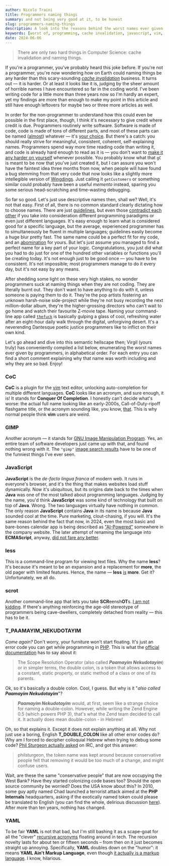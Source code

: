 ```yaml
---
author: Nicolo Traini
title: Programmers naming things
summary: and not being very good at it, to be honest
slug: programmers-naming-things
description: A look into the reasons behind the worst names ever given to something by programmers.
keywords: [worst of, programming, cache invalidation, javascript, vim, php]
date: 2024-06-06
---
```


> There are only two hard things in Computer Science: cache invalidation and naming things.

If you're a programmer, you've probably heard this joke before. If you're not a programmer, you're now wondering how on Earth could naming things be any harder than this scary-sounding _[cache invalidation](https://www.reddit.com/media?url=https%3A%2F%2Fi.redd.it%2Fmalf7gt4qdj21.jpg "comic strip on Reddit")_ business. It turns out — it is harder. Or at least it looks like it is, judging by the sheer amount of horrible names I have encountered so far in the coding world. I've been writing code for a little more than three years now so I'm hardly an expert, yet my findings are more than enough to make my point in this article and still have enough leftovers for maybe two or three more articles as well.

In order for the non-programmer to understand how this could even be possible in the first place, though, I think it's necessary to give credit where credit is due. Programmers routinely write software. Software is made of code, code is made of tons of different parts, and most of these parts can be named ([almost](https://github.com/AnanthaRajuC/Reserved-Key-Words-list-of-various-programming-languages "'Reserved Keywords list of various programming languages' on GitHub")) whatever — it's [your choice](https://www.youtube.com/watch?v=ozYaB5WrD_0 "'It's your choice.flv' on YouTube"). But there's a catch: you should really strive for meaningful, consistent, coherent, self-explaining names. Programmers spend way more time reading code than writing it, and code is already hard enough to read as it is ­— you don't want to [make it any harder on yourself](https://www.youtube.com/watch?v=mSUNnCwj1WY "'programming war crimes' on YouTube") whenever possible. You probably know what that `gC` is meant to be now that you've just created it, but I can assure you won't have the faintest idea three months from now, when people will have found a bug stemming from that very code that now looks like a slightly more intellegible version of [Wingdings](https://lingojam.com/WingdingsTranslator "Wingdings Translator"). Just calling it `getCustomers` or something similar could probably have been a useful _memento_ instead, sparing you some serious head-scratching and time-wasting debugging.

So far so good. Let's just use descriptive names then, shall we? Well, it's not that easy. First of all, there is no common standard clearly dictating how to choose names. There are just [guidelines](https://xkcd.com/927/ "comic strip on xkcd.com"), but even those [contradict each other](https://blog.ploeh.dk/2015/08/17/when-x-y-and-z-are-great-variable-names/) if you take into consideration different programming paradigms or even just different languages. It's easy enough to learn what is considered good for a specific language, but the average, experienced programmer has to simultaneously be fluent in multiple languages; guidelines easily become a huge blur pretty fast. The same name could be a perfect fit for my code, and an [abomination](https://x.com/jamesiry/status/598547781515485184 "functional programmers on Twitter") for yours. But let's just assume you managed to find a perfect name for a key part of your logic. Congratulations, you just did what you had to do just for one of the hundred other variables or functions you'll be creating today. It's not enough just to be good once — you have to be consistent. It's not impossible; most programmers manage to do it every day, but it's not easy by any means.

After shedding some light on these very high stakes, no wonder programmers suck at naming things when they are not coding. They are literally burnt out. They don't want to have anything to do with it, unless someone is paying them to do it. They're the pop artists fostering an unknown harsh-noise side-project while they're not busy recording the next million-dollar album, they're the higher-grossing directors who can't wait to go home and watch their favourite Z-movie tape. Naming your command-line app called [`thefuck`](https://github.com/nvbn/thefuck "'thefuck' on GitHub") is basically gulping a glass of cool, refreshing water after an eight-hour daily walk through the digital, unforgiving desert. It's a neverending Dantesque poetic justice programmers like to inflict on their own kind.

Let's go ahead and dive into this semantic hellscape then; Virgil (yours truly) has conveniently compiled a list below, enumerating the worst names ever given by programmers, in alphabetical order. For each entry you can find a short comment explaining why that name was worth including and why they are so bad. Enjoy!

### CoC

**CoC** is a plugin for the [vim](https://www.vim.org/ "vim homepage") text editor, unlocking auto-completion for multiple different languages. **CoC** looks like an acronym, and sure enough, it is! It stands for **Conquer Of Completion**. I honestly can't decide what's worse: the actual full name looking like an early-2000s, Call-of-Duty-ripoff flashgame title, or the acronym sounding like, you know, [that](https://www.youtube.com/watch?v=YA8l2POQ1No "'The Office - Cock' on YouTube"). This is why normal people think **vim** users are weird.

### GIMP

Another acronym — it stands for [GNU Image Manipulation Program](https://www.gimp.org/ "GIMP home page"). Yes, an entire team of software developers just came up with that, and found nothing wrong with it. The `"gimp"` [image search results](https://www.google.com/search?sca_esv=4ce04de13f7e18f6&sca_upv=1&q=gimp&uds=ADvngMhiT0nRpSjbJPjWq9wKOmhO5M4yafYUActcLRzkXct9ifp40-rxmQDurT4o_qJO4V3T5MshTn0O_bZSLo7HXdcOc6LAT2IqKsXjVfSPsxsu-N6WMLQuKar-rCQlGC49VlMvphVrtq7uop9ygsYs1Q0zr_y6dfe7iShjdtTCbepAd1FBUYXdZQ-YfhbK3MwRbv0mV2YNjg2-0eLJnSVX9gUHqHoGfSav-qGa6vOn9t-QnOr-9aW6yEvCJJyzXBKlpOJl7L9-iMAom-w7OW_CPb0QCOcSzw&udm=2&prmd=ivnmbtz&sa=X&ved=2ahUKEwjFpp7s08mGAxWNgP0HHZ9JMgIQtKgLegQIFBAB&biw=1488&bih=624&dpr=1.25 "'gimp' Google image search results") have to be one of the funniest things I've ever seen.

### JavaScript

**JavaScript** is the _de-facto lingua franca_ of modern web. It runs in everyone's browser, and it's the thing that makes websites load stuff dynamically. Now it's ubiquitous, but its origins date back to the times when **Java** was one of the most talked about programming languages. Judging by the name, you'd think **JavaScript** was some kind of technology that built on top of **Java**. Wrong. The two languages virtually have nothing in common. The only reason **JavaScript** contains **Java** in its name is because **Java** sounded cool at the time. Pure marketing, clout-chasing, if you will. It's the same reason behind the fact that now, in 2024, even the most basic and bare-bones calendar app is being described as ["AI-Powered"](https://www.scaruffi.com/singular/sin00.html "Intelligence is not Artificial, introduction") somewhere in the company website. The later attempt of renaming the language into **ECMAScript**, anyway, [did not fare any better](https://james-iry.blogspot.com/2009/05/brief-incomplete-and-mostly-wrong.html#:~:text=1995%20%2D%20Brendan%20Eich,is%20renamed%20ECMAScript. "A brief, incomplete, and mostly wrong history of programming languages").

### less

This is a command-line program for viewing text files. Why the name **less**? It's because it's meant to be an expansion and a replacement for **more**, the old pager with limited features. Hence, the name — **less** [is](https://man7.org/linux/man-pages/man1/less.1.html "'less' Linux manual page") **more**. Get it? Unfortunately, we all do.

### scrot

Another command-line app that lets you take **SCR**eensh**OT**s. [I am not kidding](https://man.archlinux.org/man/scrot.1 "'scrot' manual page"). If there's anything reinforcing the age-old stereotype of programmers being cave-dwellers, completely detached from reality — this has to be it.

### T_PAAMAYIM_NEKUDOTAYIM

_Come again?_ Don't worry, your furniture won't start floating. It's just an error code you can get while programming in [PHP](https://phpsadness.com/sad/1 "Unexpected T_PAAMAYIM_NEKUDOTAYIM"). This is what the [official documentation](https://www.php.net/manual/en/language.oop5.paamayim-nekudotayim.php "Scope Resolution Operator (::)") has to say about it:

> The Scope Resolution Operator (also called _**Paamayim Nekudotayim**_) or in simpler terms, the double colon, is a token that allows access to a constant, static property, or static method of a class or one of its parents.

Ok, so it's basically a double colon. Cool, I guess. But why is it "_also called **Paamayim Nekudotayim**_"?

> _**Paamayim Nekudotayim**_ would, at first, seem like a strange choice for naming a double-colon. However, while writing the Zend Engine 0.5 (which powers PHP 3), that's what the Zend team decided to call it. It actually does mean double-colon - in Hebrew!

Oh, so that explains it. Except it does not explain anything at all. Why not just use a boring, English **T_DOUBLE_COLON** like all other error codes do? Why am I forced to decipher colloquial Hebrew when trying to debug some code? [Phil Sturgeon actually asked](https://philsturgeon.com/wtf-is-t-paamayim-nekudotayim/ "WTF is T_PAAMAYIM_NEKUDOTAYIM") on IRC, and got this answer:

> philsturgeon, the token name was kept around because conservative people felt that removing it would be too much of a change, and might confuse users.

Wait, are these the same "conservative people" that are now occupying the West Bank? Have they started colonizing code bases too? Should the open source community be worried? Does the USA know about this? In 2010, some guy aptly named Chad launched a terrorist attack aimed at the **PHP Internals** headquarters, asking if the exotically named token could please be translated to English (you can find the whole, delirious discussion [here](https://web.archive.org/web/20221209141424/https://grokbase.com/t/php/php-internals/10ayegjgg4/rename-t-paamayim-nekudotayim-to-t-double-colon/10ay7h1f2a "[PHP-INTERNALS] rename T_PAAMAYIM_NEKUDOTAYIM to T_DOUBLE_COLON")). After more than ten years, nothing has changed.

### YAML

To be fair **YAML** is not that bad, but I'm still bashing it as a scape-goat for all the "clever" [recursive acronyms](https://www.techopedia.com/definition/21636/recursive-acronym "Recursive Acronym definition on Techopedia") floating around in tech. The recursion novelty lasts for about ten or fifteen seconds – from then on it just becomes straight up annoying. Specifically, **YAML** doubles down on the "humor": it means **YAML Ain't Markup Language**, even though [it actually is a markup language](https://www.redhat.com/en/topics/automation/what-is-yaml "'What is YAML?' on Red Hat"). I know, hilarious.
